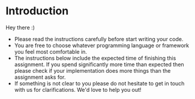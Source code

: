 # Introduction

Hey there :)

- Please read the instructions carefully before start writing your code. 
- You are free to choose whatever programming language or framework you feel most comfortable in.
- The instructions below include the expected time of finishing this assignment. If you spend significantly more time than expected then please check if your implementation does more things than the assignment asks for. 
- If something is not clear to you please do not hesitate to get in touch with us for clarifications. We'd love to help you out!